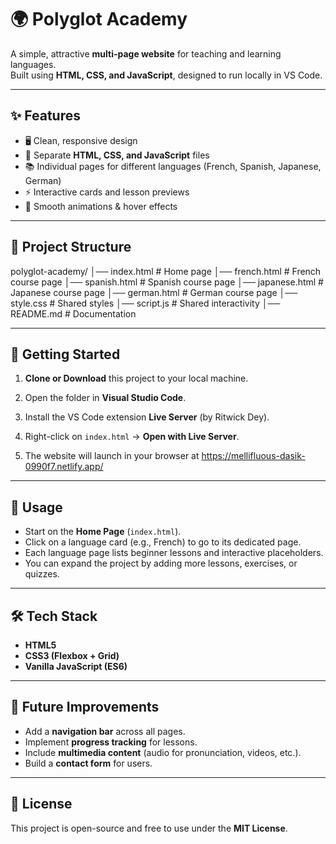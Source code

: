 # 🌍 Polyglot Academy

A simple, attractive **multi-page website** for teaching and learning languages.  
Built using **HTML, CSS, and JavaScript**, designed to run locally in VS Code.

---

## ✨ Features
- 🖥️ Clean, responsive design  
- 🎨 Separate **HTML, CSS, and JavaScript** files  
- 📚 Individual pages for different languages (French, Spanish, Japanese, German)  
- ⚡ Interactive cards and lesson previews  
- 🌈 Smooth animations & hover effects  

---

## 📂 Project Structure
polyglot-academy/
│── index.html # Home page
│── french.html # French course page
│── spanish.html # Spanish course page
│── japanese.html # Japanese course page
│── german.html # German course page
│── style.css # Shared styles
│── script.js # Shared interactivity
│── README.md # Documentation


---

## 🚀 Getting Started

1. **Clone or Download** this project to your local machine.

2. Open the folder in **Visual Studio Code**.

3. Install the VS Code extension **Live Server** (by Ritwick Dey).

4. Right-click on `index.html` → **Open with Live Server**.

5. The website will launch in your browser at https://mellifluous-dasik-0990f7.netlify.app/


---

## 📝 Usage
- Start on the **Home Page** (`index.html`).  
- Click on a language card (e.g., French) to go to its dedicated page.  
- Each language page lists beginner lessons and interactive placeholders.  
- You can expand the project by adding more lessons, exercises, or quizzes.

---

## 🛠️ Tech Stack
- **HTML5**  
- **CSS3 (Flexbox + Grid)**  
- **Vanilla JavaScript (ES6)**  

---

## 📌 Future Improvements
- Add a **navigation bar** across all pages.  
- Implement **progress tracking** for lessons.  
- Include **multimedia content** (audio for pronunciation, videos, etc.).  
- Build a **contact form** for users.  

---

## 📄 License
This project is open-source and free to use under the **MIT License**.

